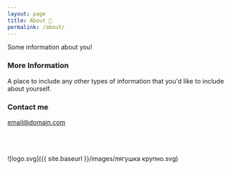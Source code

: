 ```yaml
---
layout: page
title: About 🐸
permalink: /about/
---
```


Some information about you!

### More Information

A place to include any other types of information that you'd like to include about yourself.

### Contact me

[email@domain.com](mailto:email@domain.com)

<br><br><br>
![logo.svg]({{ site.baseurl }}/images/лягушка крупно.svg)
